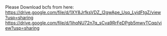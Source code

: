 Please Download bcfs from here:
https://drive.google.com/file/d/1XY8JrfksVDZ_I2gwApe_Usq_LyidFtgZ/view?usp=sharing
https://drive.google.com/file/d/1ihqNU72n7q_sCva9RrFeDPgb5mwvTCqq/view?usp=sharing
